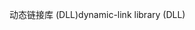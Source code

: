 <span data-ttu-id="93b87-101">动态链接库 (DLL)</span><span class="sxs-lookup"><span data-stu-id="93b87-101">dynamic-link library (DLL)</span></span>